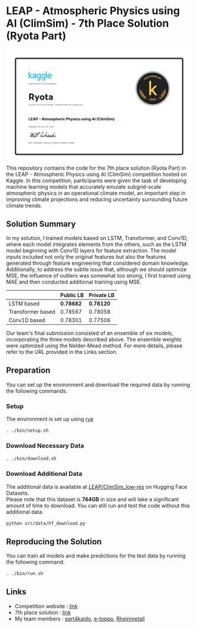 # LEAP - Atmospheric Physics using AI (ClimSim) - 7th Place Solution (Ryota Part)
![certificate](./appendix/certificate.png)
This repository contains the code for the 7th place solution (Ryota Part) in the LEAP - Atmospheric Physics using AI (ClimSim) competition hosted on Kaggle. In this competition, participants were given the task of developing machine learning models that accurately emulate subgrid-scale atmospheric physics in an operational climate model, an important step in improving climate projections and reducing uncertainty surrounding future climate trends.

## Solution Summary
In my solution, I trained models based on LSTM, Transformer, and Conv1D, where each model integrates elements from the others, such as the LSTM model beginning with Conv1D layers for feature extraction. The model inputs included not only the original features but also the features generated through feature engineering that considered domain knowledge. Additionally, to address the subtle issue that, although we should optimize MSE, the influence of outliers was somewhat too strong, I first trained using MAE and then conducted additional training using MSE.

|  | Public LB | Private LB |
| --- | --- | --- |
| LSTM based | **0.78682** | **0.78120** |
| Transformer based | 0.78567 | 0.78058 |
| Conv1D based | 0.78301 | 0.77506 |

Our team's final submission consisted of an ensemble of six models, incorporating the three models described above. The ensemble weights were optimized using the Nelder-Mead method. For more details, please refer to the URL provided in the Links section.

## Preparation
You can set up the environment and download the required data by running the following commands.

### Setup
The environment is set up using [rye](https://rye.astral.sh/)
```sh
. ./bin/setup.sh
```

### Download Necessary Data
```sh
. ./bin/download.sh
```

### Download Additional Data 
The additional data is available at [LEAP/ClimSim_low-res](https://huggingface.co/datasets/LEAP/ClimSim_low-res) on Hugging Face Datasets.\
Please note that this dataset is **744GB** in size and will take a significant amount of time to download. You can still run and test the code without this additional data.
```sh
python src/data/hf_download.py
```

## Reproducing the Solution
You can train all models and make predictions for the test data by running the following command.
```sh
. ./bin/run.sh
```

## Links
- Competition website : [link](https://www.kaggle.com/c/leap-atmospheric-physics-ai-climsim)
- 7th place solution : [link](https://www.kaggle.com/competitions/leap-atmospheric-physics-ai-climsim/discussion/524111)
- My team members : [sqrt4kaido](https://www.kaggle.com/nomorevotch), [e-toppo](https://www.kaggle.com/masatomatsui), [Rheinmetall](https://www.kaggle.com/rheinmetall)
